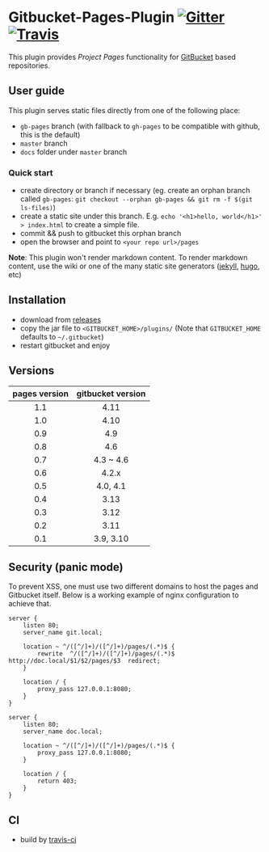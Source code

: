 
# Gitbucket-Pages-Plugin [![Gitter](https://img.shields.io/gitter/room/gitbucket/gitbucket.js.svg?style=flat-square)](https://gitter.im/gitbucket/gitbucket) [![Travis](https://img.shields.io/travis/gitbucket/gitbucket-pages-plugin.svg?style=flat-square)](https://travis-ci.org/gitbucket/gitbucket-pages-plugin)

This plugin provides *Project Pages* functionality for
[GitBucket](https://github.com/gitbucket/gitbucket) based repositories.

## User guide

This plugin serves static files directly from one of the following
place:

- `gb-pages` branch (with fallback to `gh-pages` to be compatible with
  github, this is the default)
- `master` branch
- `docs` folder under `master` branch

### Quick start

- create directory or branch if necessary (eg. create an orphan branch called `gb-pages`: `git checkout --orphan gb-pages && git rm -f $(git ls-files)`)
- create a static site under this branch. E.g. `echo '<h1>hello, world</h1>' > index.html` to create a simple file.
- commit && push to gitbucket this orphan branch
- open the browser and point to `<your repo url>/pages`

**Note**: This plugin won't render markdown content. To render markdown content, use the wiki or one of the many static
site generators ([jekyll](http://jekyllrb.com/), [hugo](https://gohugo.io/), etc)

## Installation

- download from [releases](https://github.com/gitbucket/gitbucket-pages-plugin/releases)
- copy the jar file to `<GITBUCKET_HOME>/plugins/` (Note that `GITBUCKET_HOME` defaults to `~/.gitbucket`)
- restart gitbucket and enjoy

## Versions

| pages version | gitbucket version |
|     :---:     |       :---:       |
| 1.1           | 4.11              |
| 1.0           | 4.10              |
| 0.9           | 4.9               |
| 0.8           | 4.6               |
| 0.7           | 4.3 ~ 4.6         |
| 0.6           | 4.2.x             |
| 0.5           | 4.0, 4.1          |
| 0.4           | 3.13              |
| 0.3           | 3.12              |
| 0.2           | 3.11              |
| 0.1           | 3.9, 3.10         |


## Security (panic mode)

To prevent XSS, one must use two different domains to host the pages and
Gitbucket itself. Below is a working example of nginx configuration to achieve that.

```
server {
    listen 80;
    server_name git.local;

    location ~ ^/([^/]+)/([^/]+)/pages/(.*)$ {
        rewrite  ^/([^/]+)/([^/]+)/pages/(.*)$  http://doc.local/$1/$2/pages/$3  redirect;
    }

    location / {
        proxy_pass 127.0.0.1:8080;
    }
}

server {
    listen 80;
    server_name doc.local;

    location ~ ^/([^/]+)/([^/]+)/pages/(.*)$ {
        proxy_pass 127.0.0.1:8080;
    }

    location / {
        return 403;
    }
}
```

## CI

- build by [travis-ci](https://travis-ci.org/gitbucket/gitbucket-pages-plugin)

